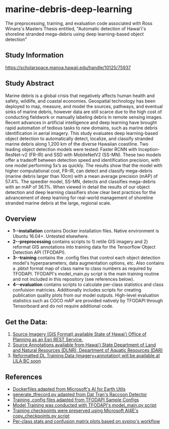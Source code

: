# marine-debris-deep-learning
The preprocessing, training, and evaluation code associated with Ross Winans's Masters Thesis entitled, "Automatic detection of Hawai'i's shoreline stranded mega-debris using deep learning-based object detection"

## Study Information
https://scholarspace.manoa.hawaii.edu/handle/10125/75937

## Study Abstract
Marine debris is a global crisis that negatively affects human health and safety, wildlife, and coastal economies. Geospatial technology has been deployed to map, measure, and model the sources, pathways, and eventual sinks of marine debris, however data are still scarce due to the high cost of conducting fieldwork or manually labeling debris in remote sensing images. Recent advances in artificial intelligence and deep learning have brought rapid automation of tedious tasks to new domains, such as marine debris identification in aerial imagery. This study evaluates deep learning-based object detection to automatically detect, localize, and classify stranded marine debris along 1,200 km of the diverse Hawaiian coastline. Two leading object detection models were tested: Faster RCNN with Inception-ResNet-v2 (FR-IR) and SSD with MobileNetV2 (SS-MN). These two models offer a tradeoff between detection speed and identification precision, with one model performing 5x’s as quickly. The results show that the model with higher computational cost, FR-IR, can detect and classify mega-debris (marine debris larger than 10cm) with a mean average precision (mAP) of 57.4%. The speedier model, SS-MN, detects and classifies mega-debris with an mAP of 36.1%. When viewed in detail the results of our object detection and deep learning classifiers show clear best practices for the advancement of deep learning for real-world management of shoreline stranded marine debris at the large, regional scale.

## Overview
- **1--installation** contains Docker installation files. Native environment is Ubuntu 16.04+. Untested elsewhere.
- **2--preprocessing** contains scripts to 1) retile GIS imagery and 2) reformat GIS annotations into training data for the Tensorflow Object Detection API (TFODAPI).
- **3--training** contains the .config files that control each object detection model's hyperparameters, data augmentation options, etc. Also contains a .pbtxt format map of class name to class numbers as required by TFODAPI. TFODAPI's model_main.py script is the main training routine and not included in this repository (see references below).
- **4--evaluation** contains scripts to calculate per-class statistics and class confuision matricies. Additionally includes scripts for creating publication quality plots from our model outputs. High-level evaluation statistics such as COCO mAP are provided natively by TFODAPI through Tensorboard and do not require additional code. 

## Get the Data:
1. [Source Imagery (GIS Format) available State of Hawai'i Office of Planning as an Esri REST Service.](http://geodata.hawaii.gov/arcgis/rest/services/SoH_Imagery/Coastal_2015/ImageServer)
2. [Source Annotations available from Hawai'i State Department of Land and Natural Resources (DLNR), Department of Aquatic Resources (DAR)](DLNR.aquatics@hawaii.gov)
3. [Reformatted DL Training Data (imagery+annotation) will be available at LILA BC soon](http://lila.science/)

## References
- [Dockerfiles adapted from Microsoft's AI for Earth Utils](https://github.com/microsoft/ai4eutils/tree/master/TF_OD_API)
- [generate_tfrecord.py adapted from Dat Tran's Raccoon Detector](https://github.com/datitran/raccoon_dataset/blob/master/generate_tfrecord.py)
- [Training .config files adapted from TFODAPI Sample Configs](https://github.com/tensorflow/models/tree/master/research/object_detection/samples/configs)
- [Model Training was conducted with TFODAPI's model_main.py script](https://github.com/tensorflow/models/tree/master/research/object_detection)
- [Training checkpoints were preserved using Microsoft AI4E's copy_checkpoints.py script](https://github.com/microsoft/CameraTraps/blob/d61545751c957a92f763fa2f435f1d5f058ed044/detection/detector_training/copy_checkpoints.py)
- [Per-class stats and confusion matrix plots based on svpino's workflow](https://github.com/svpino/tf_object_detection_cm/blob/master/confusion_matrix.py)
